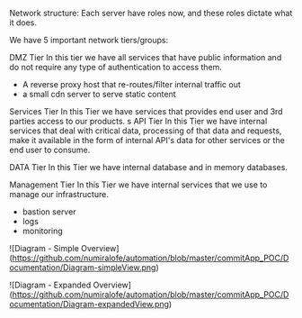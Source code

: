 Network structure:
Each server have roles now, and these roles dictate what it does.

We have 5 important network tiers/groups:

DMZ Tier
In this tier we have all services that have public information and do not require any type of authentication to access them.
 - A reverse proxy host that re-routes/filter internal traffic out
 - a small cdn server to serve static content

Services Tier
In this Tier we have services that provides end user and 3rd parties access to our products.
s
API Tier
In this Tier we have internal services that deal with critical data, processing of that data and requests, make it available in the form of internal API's data for other services or the end user to consume.

DATA Tier
In this Tier we have internal database and in memory databases.

Management Tier
In this Tier we have internal services that we use to manage our infrastructure.
- bastion server
- logs
- monitoring

![Diagram - Simple Overview] (https://github.com/numiralofe/automation/blob/master/commitApp_POC/Documentation/Diagram-simpleView.png)

![Diagram - Expanded Overview] (https://github.com/numiralofe/automation/blob/master/commitApp_POC/Documentation/Diagram-expandedView.png)
